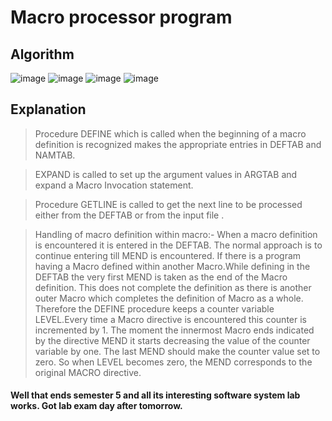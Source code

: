 # Macro processor program
## Algorithm
![image](https://user-images.githubusercontent.com/84381682/211160211-a06fcd9a-a748-4fad-9532-7750d3c581e3.png)
![image](https://user-images.githubusercontent.com/84381682/211160219-9f63c79d-96b9-4ac1-b8c8-0a63994d9df4.png)
![image](https://user-images.githubusercontent.com/84381682/211160240-76666b66-1b12-4b93-99ef-af092fc72238.png)
![image](https://user-images.githubusercontent.com/84381682/211160251-eac9e854-82ce-443b-ba85-5cc5891d0a41.png)

## Explanation

> Procedure DEFINE which is called when the beginning of a macro definition is recognized makes the appropriate entries in DEFTAB and NAMTAB.

> EXPAND is called to set up the argument values in ARGTAB and expand a Macro Invocation statement.

> Procedure GETLINE is called to get the next line to be processed either from the DEFTAB or from the input file .

> Handling of macro definition within macro:- When a macro definition is encountered it is entered in the DEFTAB. The normal approach is to continue entering till MEND is encountered. If there is a program having a Macro defined within another Macro.While defining in the DEFTAB the very first MEND is taken as the end of the Macro definition. This does not complete the definition as there is another outer Macro which completes the definition of Macro as a whole. Therefore the DEFINE procedure keeps a counter variable LEVEL.Every time a Macro directive is encountered this counter is incremented by 1. The moment the innermost Macro ends indicated by the directive MEND it starts decreasing the value of the counter variable by one. The last MEND should make the counter value set to zero. So when LEVEL becomes zero, the MEND corresponds to the original MACRO directive.





#### Well that ends semester 5 and all its interesting software system lab works. Got lab exam day after tomorrow.
